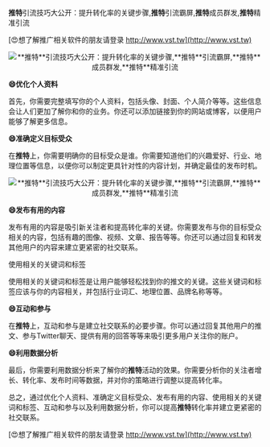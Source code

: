 **推特**引流技巧大公开：提升转化率的关键步骤,**推特**引流霸屏,**推特**成员群发,**推特**精准引流

[😍想了解推广相关软件的朋友请登录 http://www.vst.tw](http://www.vst.tw)

 <center><img src="https://vst.tw/MP4/tuiguang/png/4.png" alt="**推特**引流技巧大公开：提升转化率的关键步骤,**推特**引流霸屏,**推特**成员群发,**推特**精准引流"></center>

**😄优化个人资料**

首先，你需要完整填写你的个人资料，包括头像、封面、个人简介等等。这些信息会让人们更加了解你和你的业务。你还可以添加链接到你的网站或博客，以便用户能够了解更多信息。

**😄准确定义目标受众**

在**推特**上，你需要明确你的目标受众是谁。你需要知道他们的兴趣爱好、行业、地理位置等信息，以便你可以制定更具针对性的内容计划，并确定最佳的发布时机。

 <center><img src="https://vst.tw/MP4/tuiguang/png/8.png" alt="**推特**引流技巧大公开：提升转化率的关键步骤,**推特**引流霸屏,**推特**成员群发,**推特**精准引流"></center>

**😄发布有用的内容**

发布有用的内容是吸引新关注者和提高转化率的关键。你需要发布与你的目标受众相关的内容，包括有趣的图像、视频、文章、报告等等。你还可以通过回复和转发其他用户的内容来建立更紧密的社交联系。

使用相关的关键词和标签

使用相关的关键词和标签是让用户能够轻松找到你的推文的关键。这些关键词和标签应该与你的内容相关，并包括行业词汇、地理位置、品牌名称等等。

**😄互动和参与**

在**推特**上，互动和参与是建立社交联系的必要步骤。你可以通过回复其他用户的推文、参与Twitter聊天、提供有用的回答等等来吸引更多用户关注你的账户。

**😄利用数据分析**

最后，你需要利用数据分析来了解你的**推特**活动的效果。你需要分析你的关注者增长、转化率、发布时间等数据，并对你的策略进行调整以提高转化率。

总之，通过优化个人资料、准确定义目标受众、发布有用的内容、使用相关的关键词和标签、互动和参与以及利用数据分析，你可以提高**推特**转化率并建立更紧密的社交联系。

[😍想了解推广相关软件的朋友请登录 http://www.vst.tw](http://www.vst.tw)



